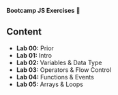 __Bootcamp JS Exercises__ 🍋

## Content
- **Lab 00:** Prior
- **Lab 01:** Intro
- **Lab 02:** Variables & Data Type
- **Lab 03:** Operators & Flow Control
- **Lab 04:** Functions & Events
- **Lab 05:** Arrays & Loops
